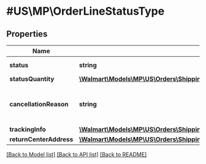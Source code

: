 # #US\MP\OrderLineStatusType

## Properties

Name | Type | Description | Notes
------------ | ------------- | ------------- | -------------
**status** | **string** | Should be 'Created' |
**statusQuantity** | [**\Walmart\Models\MP\US\Orders\ShippingUpdatesRequestOrderShipmentOrderLinesOrderLineInnerOrderLineStatusesOrderLineStatusInnerStatusQuantity**](ShippingUpdatesRequestOrderShipmentOrderLinesOrderLineInnerOrderLineStatusesOrderLineStatusInnerStatusQuantity.md) |  |
**cancellationReason** | **string** | If order is cancelled, cancellationReason will explain the reason | [optional]
**trackingInfo** | [**\Walmart\Models\MP\US\Orders\ShippingUpdatesRequestOrderShipmentOrderLinesOrderLineInnerOrderLineStatusesOrderLineStatusInnerTrackingInfo**](ShippingUpdatesRequestOrderShipmentOrderLinesOrderLineInnerOrderLineStatusesOrderLineStatusInnerTrackingInfo.md) |  | [optional]
**returnCenterAddress** | [**\Walmart\Models\MP\US\Orders\ShippingUpdatesRequestOrderShipmentOrderLinesOrderLineInnerOrderLineStatusesOrderLineStatusInnerReturnCenterAddress**](ShippingUpdatesRequestOrderShipmentOrderLinesOrderLineInnerOrderLineStatusesOrderLineStatusInnerReturnCenterAddress.md) |  | [optional]


[[Back to Model list]](../) [[Back to API list]](../../Api/US/MP) [[Back to README]](../../README.md)
